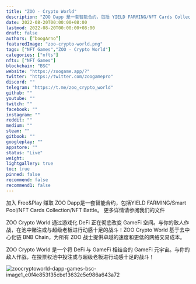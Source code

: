 ```yaml
---
title: "ZOO - Crypto World"
description: "ZOO Dapp 是一套智能合约，包括 YIELD FARMING/NFT Cards Collection/NFT Combat/Seasonal Ranking Rewards。"
date: 2022-08-20T00:00:00+08:00
lastmod: 2022-08-20T00:00:00+08:00
draft: false
authors: [“boogArno”]
featuredImage: "zoo-crypto-world.png"
tags: ["NFT Games","ZOO - Crypto World"]
categories: ["nfts"]
nfts: ["NFT Games"]
blockchain: "BSC"
website: "https://zoogame.app/?"
twitter: "https://twitter.com/zoogamepro"
discord: ""
telegram: "https://t.me/zoo_crypto_world"
github: ""
youtube: ""
twitch: ""
facebook: ""
instagram: ""
reddit: ""
medium: ""
steam: ""
gitbook: ""
googleplay: ""
appstore: ""
status: "Live"
weight: 
lightgallery: true
toc: true
pinned: false
recommend: false
recommend1: false
---
```

加入 Free&Play 赚取
ZOO Dapp是一套智能合约，包括YIELD FARMING/Smart Pool/NFT Cards Collection/NFT Battle。
更多详情请参阅我们的文件

ZOO Crypto World 通过游戏化 DeFi 正在彻底改变 GameFi 空间。与你的敌人作战，在池中赌注或与超级老板进行动感十足的战斗！ZOO Crypto World 基于去中心化链 BNB Chain，为所有 ZOO 战士提供卓越的速度和更低的网络交易成本。

ZOO Crypto World 是一个将 DeFi 与 GameFi 相结合的 GameFi 元宇宙。与你的敌人作战，在投票权池中投注或与超级老板进行动感十足的战斗！

![zoocryptoworld-dapp-games-bsc-image1_e0f4e853f35cbe13632c5e986a643a72](zoocryptoworld-dapp-games-bsc-image1_e0f4e853f35cbe13632c5e986a643a72.png)
